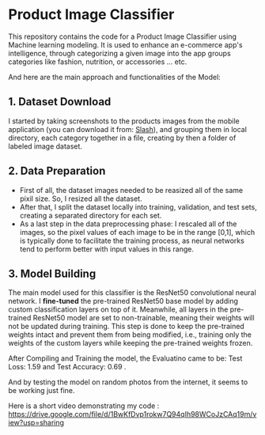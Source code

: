# Product Image Classifier
This repository contains the code for a Product Image Classifier using Machine learning modeling. It is used to enhance an e-commerce app's intelligence, through  categorizing a given image into the app groups categories like fashion, nutrition, or accessories ... etc.

And here are the main  approach and functionalities of the Model:

## 1. Dataset Download
I started by taking screenshots to the products images from the mobile application (you can download it from: [Slash](slash-eg.com)), and grouping them in local directory, each category together in a file, creating by then a folder of labeled image dataset.

## 2. Data Preparation
* First of all, the dataset images needed to be reasized all of the same pixil size. So, I resized all the dataset.
* After that, I split the dataset locally into training, validation, and test sets, creating a separated directory for each set.
* As a last step in the data preprocessing phase: I rescaled all of the images, so the pixel values of each image to be in the range [0,1], which is typically done to facilitate the training process, as neural networks tend to perform better with input values in this range.

## 3. Model Building
The main model used for this classifier is the ResNet50 convolutional neural network. I **fine-tuned** the pre-trained ResNet50 base model by adding  custom classification layers on top of it. 
Meanwhile, all layers in the pre-trained ResNet50 model are set to non-trainable, meaning their weights will not be updated during training. This step is done to keep the pre-trained weights intact and prevent them from being modified, i.e., training only the weights of the custom layers while keeping the pre-trained weights frozen.

After Compiling and Training the model, the Evaluatino came to be: Test Loss: 1.59 and Test Accuracy: 0.69 .

And by testing the model on random photos from the internet, it seems to be working just fine.

Here is a short video demonstrating my code : https://drive.google.com/file/d/1BwKfDvp1rokw7Q94qIh98WCoJzCAq19m/view?usp=sharing